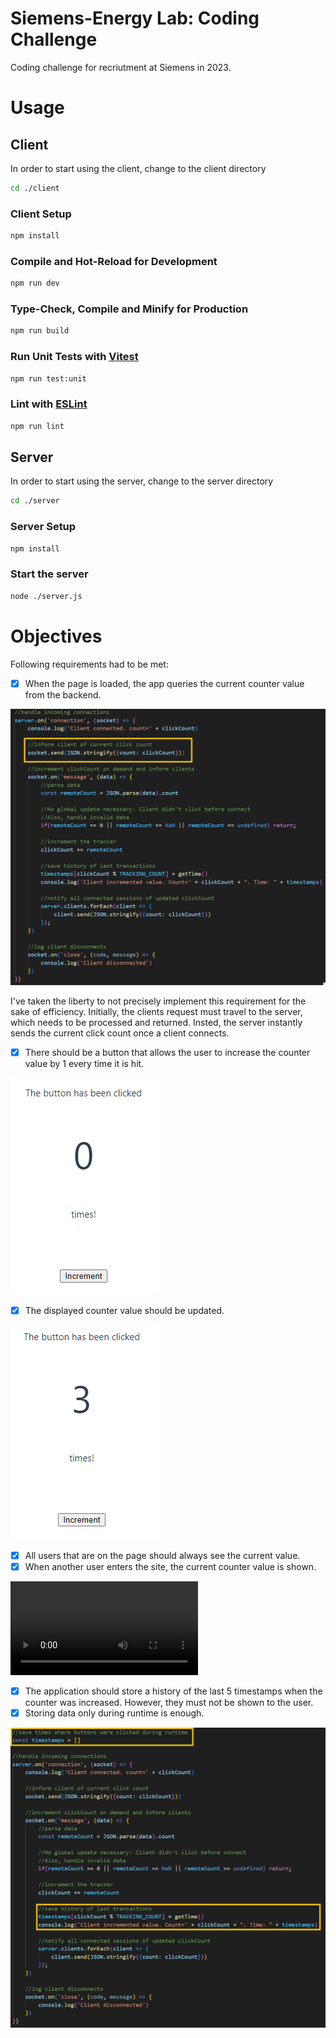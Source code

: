 # Siemens-Energy Lab: Coding Challenge

Coding challenge for recriutment at Siemens in 2023.

# Usage

## Client
In order to start using the client, change to the client directory
```sh
cd ./client
```
### Client Setup

```sh
npm install
```

### Compile and Hot-Reload for Development

```sh
npm run dev
```

### Type-Check, Compile and Minify for Production

```sh
npm run build
```

### Run Unit Tests with [Vitest](https://vitest.dev/)

```sh
npm run test:unit
```

### Lint with [ESLint](https://eslint.org/)

```sh
npm run lint
```

## Server
In order to start using the server, change to the server directory
```sh
cd ./server
```

### Server Setup

```sh
npm install
```

### Start the server

```sh
node ./server.js
```

# Objectives
Following requirements had to be met:

- [x] When the page is loaded, the app queries the current counter value from the backend.

![Requirement1](./Documentation/App%20queries%20value.png)

I've taken the liberty to not precisely implement this requirement for the sake of efficiency. Initially, the clients request must travel to the server, which needs to be processed and returned. Insted, the server instantly sends the current click count once a client connects.

- [x] There should be a button that allows the user to increase the counter value by 1 every time it is hit.

![Requirement2](./Documentation/button_0.png)

- [x] The displayed counter value should be updated.

![Requirement3](./Documentation/button_3.png)

- [x] All users that are on the page should always see the current value.
- [x] When another user enters the site, the current counter value is shown.

![Requirements4&5 (Only visible on GuitHub)](./Documentation/synchronised_values.webm)

- [x] The application should store a history of the last 5 timestamps when the counter was increased. However, they must not be shown to the user.
- [x] Storing data only during runtime is enough.

![Requirements6&7](./Documentation/timestamp_tracking.png)